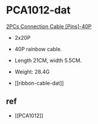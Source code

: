 
# PCA1012-dat

[2PCs Connection Cable [Pins]-40P](https://www.electrodragon.com/product/10pin-idcisp-cable/)



- 2x20P
- 40P rainbow cable.
- Length 21CM, width 5.5CM.
- Weight: 28.4G

- [[ribbon-cable-dat]]

## ref 

- [[PCA1012]]